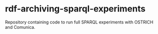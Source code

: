 # rdf-archiving-sparql-experiments
Repository containing code to run full SPARQL experiments with OSTRICH and Comunica.
